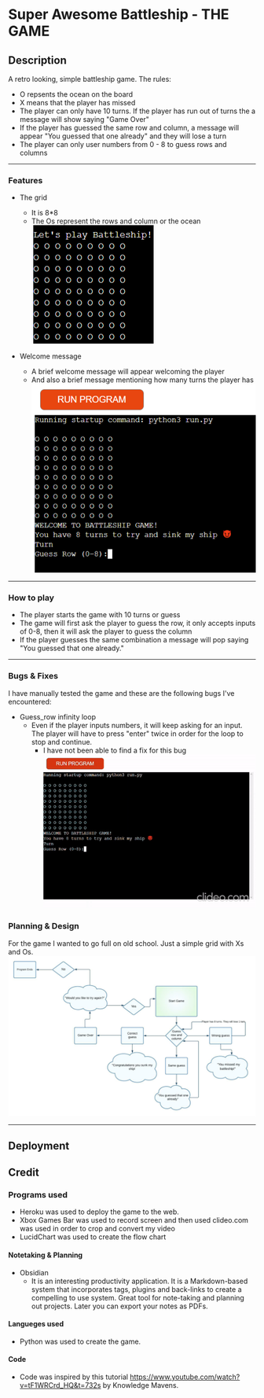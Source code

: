 # Super Awesome Battleship - THE GAME

## Description  

 A retro looking, simple battleship game.
The rules:

- O repsents the ocean on the board
- X means that the player has missed
- The player can only have 10 turns. If the player has run out of turns the a message will show saying "Game Over"
- If the player has guessed the same row and column, a message will appear "You guessed that one already" and they will lose a turn
- The player can only user numbers from 0 - 8 to guess rows and columns

<hr>

### Features

- The grid
  - It is 8*8
  - The Os represent the rows and column or the ocean
![](assets/imgs/Screenshot%20(114).png)

- Welcome message
  - A brief welcome message will appear welcoming the player
  - And also a brief message mentioning how many turns the player has 
![](assets/imgs/Screenshot%20(116).png)

<hr>

### How to play
- The player starts the game with 10 turns or guess
- The game will first ask the player to guess the row, it only accepts inputs of 0-8, then it will ask the player to guess the column
- If the player guesses the same combination a message will pop saying "You guessed that one already."
<hr>

### Bugs & Fixes
I have manually tested the game and these are the following bugs I've encountered: 
- Guess_row infinity loop
  - Even if the player inputs numbers, it will keep asking for an input. The player will have to press "enter" twice in order for the loop to stop and continue.
    - I have not been able to find a fix for this bug
![](assets/imgs/pp3_bug_gif.gif)

### Planning & Design

For the game I wanted to go full on old school. Just a simple grid with Xs and Os.
![luccidchart](assets/imgs/PP3%20Python.jpeg)

<hr>

## Deployment

## Credit

### Programs used
 - Heroku was used to deploy the game to the web.
 - Xbox Games Bar was used to record screen and then used clideo.com was used in order to crop and convert my video
 - LucidChart was used to create the flow chart

#### Notetaking & Planning

- Obsidian
  - It is an interesting productivity application. It is a Markdown-based system that incorporates tags, plugins and back-links to create a compelling to use system. Great tool for note-taking and planning out projects. Later you can export your notes as PDFs.

#### Langueges used

- Python was used to create the game. 

#### Code 

- Code was inspired by this tutorial <https://www.youtube.com/watch?v=tF1WRCrd_HQ&t=732s> by Knowledge Mavens.


